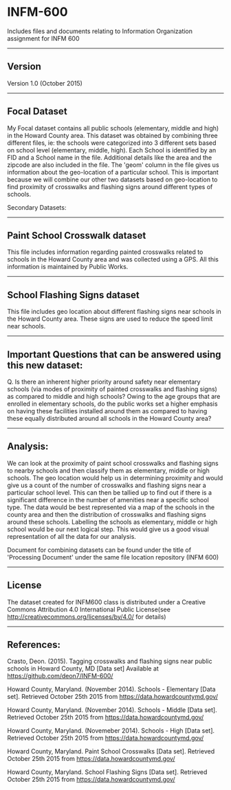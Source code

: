 # INFM-600
Includes files and documents relating to Information Organization assignment for INFM 600

-------
Version
-------

Version 1.0 (October 2015)

-------------
Focal Dataset
-------------
My Focal dataset contains all public schools (elementary, middle and high) in the Howard County area. This dataset was obtained by combining three different files, ie: the schools were categorized into 3 different sets based on school level (elementary, middle, high). Each School is identified by an FID and a School name in the file. Additional details like the area and the zipcode are also included in the file. The 'geom' column in the file gives us information about the geo-location of a particular school. This is important because we will combine our other two datasets based on geo-location to find proximity of crosswalks and flashing signs around different types of schools. 

Secondary Datasets:

------------------------------
Paint School Crosswalk dataset
------------------------------
This file includes information regarding painted crosswalks related to schools in the Howard County area and was collected using a GPS. All this information is maintained by Public Works.

-----------------------------
School Flashing Signs dataset 
-----------------------------
This file includes geo location about different flashing signs near schools in the Howard County area. These signs are used to reduce the speed limit near schools. 

----------------------------------------------------------------
Important Questions that can be answered using this new dataset: 
----------------------------------------------------------------
Q. Is there an inherent higher priority around safety near elementary schools (via modes of proximity of painted crosswalks and flashing signs) as compared to middle and high schools? Owing to the age groups that are enrolled in elementary schools, do the public works set a higher emphasis on having these facilities installed around them as compared to having these equally distributed around all schools in the Howard County area?
 
---------
Analysis: 
---------
We can look at the proximity of paint school crosswalks and flashing signs to nearby schools and then classify them as elementary, middle or high schools. The geo location would help us in determining proximity and would give us a count of the number of crosswalks and flashing signs near a particular school level. 
This can then be tallied up to find out if there is a significant difference in the number of amenities near a specific school type.
The data would be best represented via a map of the schools in the county area and then the distribution of crosswalks and flashing signs around these schools. Labelling the schools as elementary, middle or high school would be our next logical step. This would give us a good visual representation of all the data for our analysis. 

Document for combining datasets can be found under the title of 'Processing Document' under the same file location repository (INFM 600)

------- 
License
-------

The dataset created for INFM600 class is distributed under a Creative Commons Attribution 4.0 International Public License(see http://creativecommons.org/licenses/by/4.0/ for details)


-----------
References: 
-----------

Crasto, Deon. (2015). Tagging crosswalks and flashing signs near public schools in Howard County, MD [Data set]
Available at https://github.com/deon7/INFM-600/

Howard County, Maryland. (November 2014). Schools - Elementary [Data set]. Retrieved October 25th 2015 from https://data.howardcountymd.gov/


Howard County, Maryland. (November 2014). Schools - Middle [Data set]. Retrieved October 25th 2015 from https://data.howardcountymd.gov/


Howard County, Maryland. (Novemeber 2014). Schools - High [Data set]. Retrieved October 25th 2015 from https://data.howardcountymd.gov/

Howard County, Maryland. Paint School Crosswalks [Data set]. Retrieved October 25th 2015 from https://data.howardcountymd.gov/

Howard County, Maryland. School Flashing Signs [Data set]. Retrieved October 25th 2015 from https://data.howardcountymd.gov/

